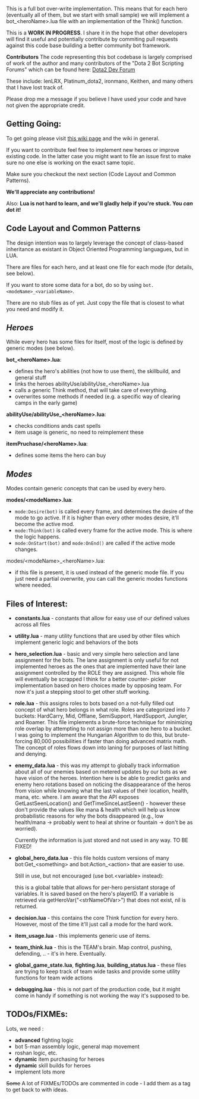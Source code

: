 This is a full bot over-write implementation. This means that for each hero
(eventually all of them, but we start with small sample) we will implement
a bot_&lt;heroName&gt;.lua file with an implementation of the Think() function.

This is a **WORK IN PROGRESS**. I share it in the hope that other developers will
find it useful and potentially contribute by commiting pull requests against
this code base building a better community bot framework.

**Contributors**
The code representing this bot codebase is largely comprised of work of the
author and many contributors of the "Dota 2 Bot Scripting Forums" which can be
found here: [Dota2 Dev Forum](http://dev.dota2.com/forumdisplay.php?f=497)

These include: lenLRX, Platinum_dota2, ironmano, Keithen, and many others
that I have lost track of.

Please drop me a message if you believe I have used your code and have not
given the appropriate credit.


**Getting Going:**
------------
To get going please visit [this wiki page](https://github.com/Nostrademous/Dota2-FullOverwrite/wiki/Workflow-for-Debugging-Bots) and the wiki in general.

If you want to contribute feel free to implement new heroes or improve existing code. In the latter case you might want to file an issue first to make sure no one else is working on the exact same topic.

Make sure you checkout the next section (Code Layout and Common Patterns).

**We'll appreciate any contributions!**

Also: **Lua is not hard to learn, and we'll gladly help if you're stuck. You *can* dot it!**


**Code Layout and Common Patterns**
------------

The design intention was to largely leverage the concept of class-based
inheritance as existant in Object Oriented Programming languagues, but in LUA.

There are files for each hero, and at least one file for each mode (for details, see below).

If you want to store some data for a bot, do so by using `bot.<modeName>_<variableName>`.

There are no stub files as of yet. Just copy the file that is closest to what you need and modify it.

*Heroes*
-------

While every hero has some files for itself, most of the logic is defined by generic modes (see below).

**bot_&lt;heroName&gt;.lua**:
-   defines the hero's abilities (not how to use them), the skillbuild, and general stuff
-   links the heroes abilityUse/abilityUse_&lt;heroName&gt;.lua
-   calls a generic Think method, that will take care of everything.
-   overwrites some methods if needed (e.g. a specific way of clearing camps in the early game)

**abilityUse/abilityUse_&lt;heroName&gt;.lua**:
-   checks conditions ands cast spells
-   item usage is generic, no need to reimplement these

**itemPruchase/&lt;heroName&gt;.lua**:
-   defines some items the hero can buy

*Modes*
-------
Modes contain generic concepts that can be used by every hero.

**modes/&lt;modeName&gt;.lua**:
-   `mode:Desire(bot)` is called every frame, and determines the desire of the mode to go active. If it is higher than every other modes desire, it'll become the active mod.
-   `mode:Think(bot)` is called every frame for the active mode. This is where the logic happens.
-   `mode:OnStart(bot)` and `mode:OnEnd()` are called if the active mode changes.

modes/&lt;modeName&gt;_&lt;heroName&gt;.lua:
-   if this file is present, it is used instead of the generic mode file. If you just need a partial overwrite, you can call the generic modes functions where needed.

Files of Interest:
--------------

*   **constants.lua** - constants that allow for easy use of our defined values
	across all files

*   **utility.lua** - many utility functions that are used by other files which
	implement generic logic and behaviors of the bots

*   **hero_selection.lua** - basic and very simple hero selection and lane
	assignment for the bots. The lane assignment is only useful for not
	implemented heroes as the ones that are implemented have
	their lane assignment controlled by the ROLE they are assigned. This
	whole file will eventually be scrapped I think for a better counter-
	picker implementation based on hero choices made by opposing team. For
	now it's just a stepping stool to get other stuff working.

*   **role.lua** - this assigns roles to bots based on a not-fully filled out
	concept of what hero belongs in what role. Roles are categorized into
	7 buckets: HardCarry, Mid, Offlane, SemiSupport, HardSupport, Jungler,
	and Roamer. This file implements a brute-force technique for minimizing
	role overlap by attempting to not assign more than one hero to a bucket.
	I was going to implement the Hungarian Algorithm to do this, but brute-
	forcing 80,000 possibilities if faster than doing advanced matrix math.
	The concept of roles flows down into laning for purposes of last hitting
	and denying.

*   **enemy_data.lua** - this was my attempt to globally track information about
	all of our enemies based on metered updates by our bots as we have
	vision of the heroes. Intention here is be able to predict ganks and
	enemy hero rotations based on noticing the disappearance of the heros
	from vision while knowing what the last values of their location, health,
	mana, etc. where. I am aware that the API exposes GetLastSeenLocation()
	and GetTimeSinceLastSeen() - however these don't provide the values like
	mana & health which will help us know probabilistic reasons for why the
	bots disappeared (e.g., low health/mana -> probably went to heal at shrine
	or fountain -> don't be as worried).

    Currently the information is just
	stored and not used in any way. TO BE FIXED!

*   **global_hero_data.lua** - this file holds custom versions of many bot:Get&#95;&lt;something&gt; and bot:Action&#95;&lt;action&gt; that are easier to use.

    Still in use, but not encouraged (use bot.&lt;variable&gt; instead):

    this is a global table that allows for per-hero
	persistant storage of variables. It is saved based on the hero's playerID.
	If a variable is retrieved via getHeroVar("&lt;strNameOfVar&gt;") that does not
	exist, nil is returned.

*   **decision.lua** - this contains the core Think function for every hero. However, most of the time it'll just call a mode for the hard work.

*   **item_usage.lua** - this implements generic use of items.

*   **team_think.lua** - this is the TEAM's brain. Map control, pushing, defending, .. - it's in here. Eventually.

*   **global_game_state.lua**, **fighting.lua**, **building_status.lua** - these files are trying to keep track of team wide tasks and provide some utility functions for team wide actions

*   **debugging.lua** - this is not part of the production code, but it might come in handy if something is not working the way it's supposed to be.

TODOs/FIXMEs:
-------------

Lots, we need :
-   **advanced** fighting logic
-   bot 5-man assembly logic, general map movement
-   roshan logic, etc.
-   **dynamic** item purchasing for heroes
-   **dynamic** skill builds for heroes
-   implement lots more

~~Some~~ A lot of FIXMEs/TODOs are commented in code - I add them as a tag to get back to with ideas.
